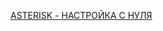 [ASTERISK - НАСТРОЙКА С НУЛЯ](https://wiki.merionet.ru/ip-telephoniya/72/asterisk-nastrojka-s-nulya/)